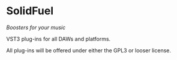 # SolidFuel

_Boosters for your music_

VST3 plug-ins for all DAWs and platforms.

All plug-ins will be offered under either the GPL3 or looser license.
